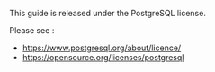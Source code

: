 This guide is released under the PostgreSQL license.

Please see :
* https://www.postgresql.org/about/licence/
* https://opensource.org/licenses/postgresql

